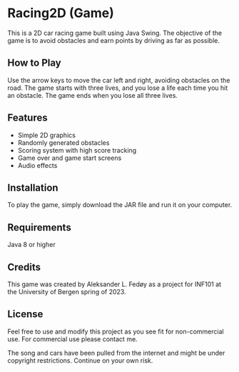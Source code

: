 # Racing2D (Game)

This is a 2D car racing game built using Java Swing. The objective of the game is to avoid obstacles and earn points by driving as far as possible.

## How to Play

Use the arrow keys to move the car left and right, avoiding obstacles on the road. The game starts with three lives, and you lose a life each time you hit an obstacle. The game ends when you lose all three lives.

## Features

- Simple 2D graphics
- Randomly generated obstacles
- Scoring system with high score tracking
- Game over and game start screens
- Audio effects

## Installation

To play the game, simply download the JAR file and run it on your computer.

## Requirements

Java 8 or higher

## Credits

This game was created by Aleksander L. Fedøy as a project for INF101 at the University of Bergen spring of 2023.

## License

Feel free to use and modify this project as you see fit for non-commercial use. For commercial use please contact me.

The song and cars have been pulled from the internet and might be under copyright restrictions. Continue on your own risk.
